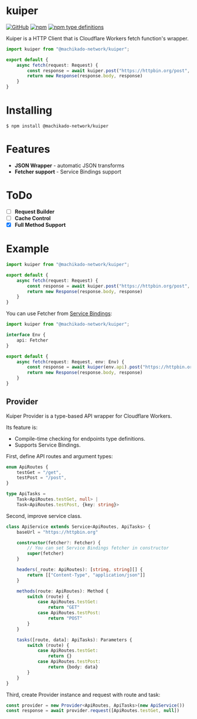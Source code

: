 # kuiper

[![GitHub](https://img.shields.io/github/license/machikado-network/kuiper)](https://github.com/machikado-network/kuiper/blob/main/LICENSE)
[![npm](https://img.shields.io/npm/v/@machikado-network/kuiper)](https://www.npmjs.com/package/@machikado-network/kuiper)
[![npm type definitions](https://img.shields.io/npm/types/@machikado-network/kuiper)](https://www.npmjs.com/package/@machikado-network/kuiper)

Kuiper is a HTTP Client that is Cloudflare Workers fetch function's wrapper.

```typescript
import kuiper from "@machikado-network/kuiper";

export default {
    async fetch(request: Request) {
        const response = await kuiper.post("https://httpbin.org/post", {key: "value"})
        return new Response(response.body, response)
    }
}
```

# Installing

```shell
$ npm install @machikado-network/kuiper
```

# Features

- **JSON Wrapper** - automatic JSON transforms
- **Fetcher support** - Service Bindings support

# ToDo

- [ ] **Request Builder**
- [ ] **Cache Control**
- [x] **Full Method Support**

# Example

```typescript
import kuiper from "@machikado-network/kuiper";

export default {
    async fetch(request: Request) {
        const response = await kuiper.post("https://httpbin.org/post", {key: "value"})
        return new Response(response.body, response)
    }
}
```

You can use Fetcher from [Service Bindings](https://developers.cloudflare.com/workers/runtime-apis/service-bindings/):


```typescript
import kuiper from "@machikado-network/kuiper";

interface Env {
    api: Fetcher
}

export default {
    async fetch(request: Request, env: Env) {
        const response = await kuiper(env.api).post("https://httpbin.org/post", {key: "value"})
        return new Response(response.body, response)
    }
}
```

## Provider

Kuiper Provider is a type-based API wrapper for Cloudflare Workers.

Its feature is:

- Compile-time checking for endpoints type definitions.
- Supports Service Bindings.

First, define API routes and argument types:

```typescript
enum ApiRoutes {
    testGet = "/get",
    testPost = "/post",
}

type ApiTasks =
    Task<ApiRoutes.testGet, null> |
    Task<ApiRoutes.testPost, {key: string}>
```

Second, improve service class.

```typescript
class ApiService extends Service<ApiRoutes, ApiTasks> {
    baseUrl = "https://httpbin.org"

    constructor(fetcher?: Fetcher) {
        // You can set Service Bindings fetcher in constructor
        super(fetcher)
    }

    headers(_route: ApiRoutes): [string, string][] {
        return [["Content-Type", "application/json"]]
    }

    methods(route: ApiRoutes): Method {
        switch (route) {
            case ApiRoutes.testGet:
                return "GET"
            case ApiRoutes.testPost:
                return "POST"
        }
    }

    tasks([route, data]: ApiTasks): Parameters {
        switch (route) {
            case ApiRoutes.testGet:
                return {}
            case ApiRoutes.testPost:
                return {body: data}
        }
    }
}
```

Third, create Provider instance and request with route and task:

```typescript
const provider = new Provider<ApiRoutes, ApiTasks>(new ApiService())
const response = await provider.request([ApiRoutes.testGet, null])
```
